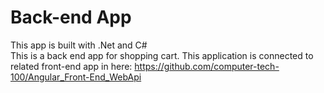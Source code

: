 # Back-end App
This app is built with .Net and C# <br>
This is a back end app for shopping cart. This application is connected to related front-end app in here: https://github.com/computer-tech-100/Angular_Front-End_WebApi
